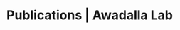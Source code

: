 ---
title: Publications | Awadalla Lab
permalink: /publications/
published: false
isPublic_b: true

publicationType_txt: journal
title_txt: "High-resolution genomic analysis of human mitochondrial RNA sequence variation."
pmid_tl: 24763589
publishDate_tdt: "2014-04-25T07:23:33.000Z"
journalTitle_txt: "Science (New York, N.Y.)"
volume_tpl: 344
issue_tpl: 6182
doi_txt: "10.1126/science.1251110"
authors_list: 
  - author_txt: "Hodgkinson A"
  - author_txt: "Idaghdour Y"
  - author_txt: "Gbeha E"
  - author_txt: "Grenier JC"
  - author_txt: "Hip-Ki E"
  - author_txt: "Bruat V"
  - author_txt: "Goulet JP"
  - author_txt: "de Malliard T"
  - author_txt: "Awadalla P"
---